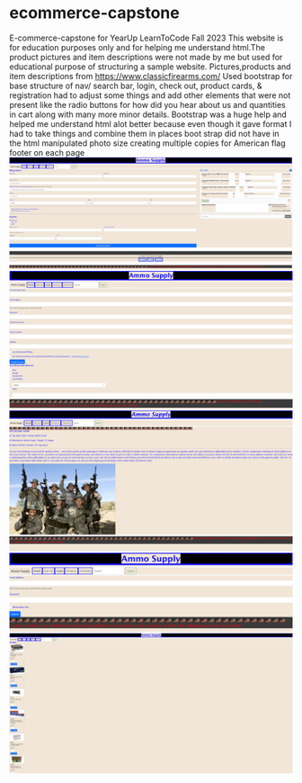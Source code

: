 # ecommerce-capstone
E-commerce-capstone for YearUp LearnToCode Fall 2023
This website is for education purposes only and for helping me understand html.The product pictures and item descriptions were not made by me but used for educational purpose of structuring a  sample website.
Pictures,products and item descriptions from https://www.classicfirearms.com/
Used bootstrap for base structure of nav/ search bar, login, check out, product cards, & registration had to adjust some things and add other elements that were not present like the radio buttons for how did you hear about us and quantities in cart along with many more minor details.
Bootstrap was a huge help and helped me understand html alot better because even though it gave format I had to take things and combine them in places boot strap did not have in the html
manipulated photo size creating multiple copies for American flag footer on each page 
<img src="/images/checkoutpage.png">
<img src="/images/signupPage.png">
<img src="/images/homepage.png">
<img src="/images/loginpage.png">
<img src="/images/productspage.png">